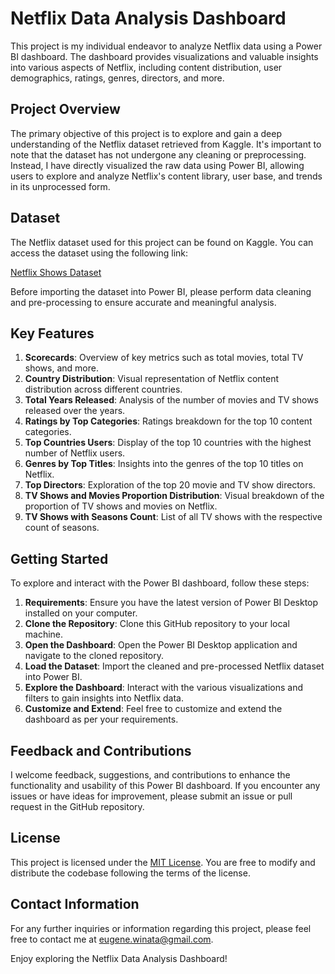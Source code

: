 # Netflix Data Analysis Dashboard

This project is my individual endeavor to analyze Netflix data using a Power BI dashboard. The dashboard provides visualizations and valuable insights into various aspects of Netflix, including content distribution, user demographics, ratings, genres, directors, and more.

## Project Overview

The primary objective of this project is to explore and gain a deep understanding of the Netflix dataset retrieved from Kaggle. It's important to note that the dataset has not undergone any cleaning or preprocessing. Instead, I have directly visualized the raw data using Power BI, allowing users to explore and analyze Netflix's content library, user base, and trends in its unprocessed form.

## Dataset

The Netflix dataset used for this project can be found on Kaggle. You can access the dataset using the following link:

[Netflix Shows Dataset](https://www.kaggle.com/datasets/shivamb/netflix-shows)

Before importing the dataset into Power BI, please perform data cleaning and pre-processing to ensure accurate and meaningful analysis.

## Key Features

1. **Scorecards**: Overview of key metrics such as total movies, total TV shows, and more.
2. **Country Distribution**: Visual representation of Netflix content distribution across different countries.
3. **Total Years Released**: Analysis of the number of movies and TV shows released over the years.
4. **Ratings by Top Categories**: Ratings breakdown for the top 10 content categories.
5. **Top Countries Users**: Display of the top 10 countries with the highest number of Netflix users.
6. **Genres by Top Titles**: Insights into the genres of the top 10 titles on Netflix.
7. **Top Directors**: Exploration of the top 20 movie and TV show directors.
8. **TV Shows and Movies Proportion Distribution**: Visual breakdown of the proportion of TV shows and movies on Netflix.
9. **TV Shows with Seasons Count**: List of all TV shows with the respective count of seasons.

## Getting Started

To explore and interact with the Power BI dashboard, follow these steps:

1. **Requirements**: Ensure you have the latest version of Power BI Desktop installed on your computer.
2. **Clone the Repository**: Clone this GitHub repository to your local machine.
3. **Open the Dashboard**: Open the Power BI Desktop application and navigate to the cloned repository.
4. **Load the Dataset**: Import the cleaned and pre-processed Netflix dataset into Power BI.
5. **Explore the Dashboard**: Interact with the various visualizations and filters to gain insights into Netflix data.
6. **Customize and Extend**: Feel free to customize and extend the dashboard as per your requirements.

## Feedback and Contributions

I welcome feedback, suggestions, and contributions to enhance the functionality and usability of this Power BI dashboard. If you encounter any issues or have ideas for improvement, please submit an issue or pull request in the GitHub repository.

## License

This project is licensed under the [MIT License](LICENSE). You are free to modify and distribute the codebase following the terms of the license.

## Contact Information

For any further inquiries or information regarding this project, please feel free to contact me at [eugene.winata@gmail.com](eugene.winata@gmail.com).

Enjoy exploring the Netflix Data Analysis Dashboard!
